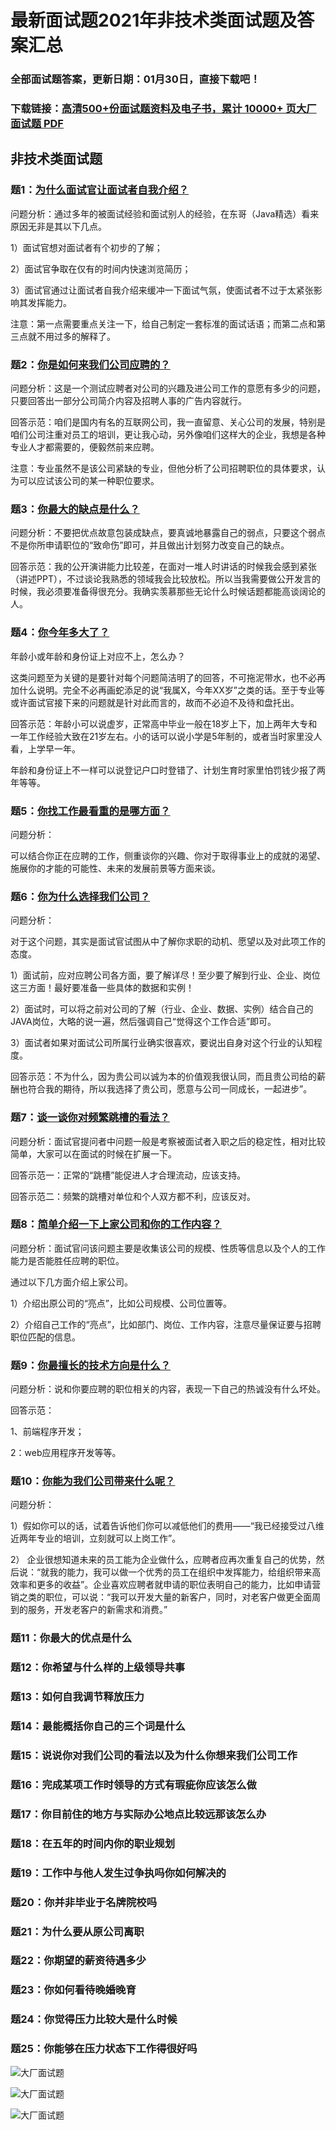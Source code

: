 # 最新面试题2021年非技术类面试题及答案汇总

### 全部面试题答案，更新日期：01月30日，直接下载吧！

### 下载链接：[高清500+份面试题资料及电子书，累计 10000+ 页大厂面试题  PDF](/docs/index.md)

## 非技术类面试题

### 题1：[为什么面试官让面试者自我介绍？](/docs/非技术类面试题/最新面试题2021年非技术类面试题及答案汇总.md#题1为什么面试官让面试者自我介绍)<br/>
问题分析：通过多年的被面试经验和面试别人的经验，在东哥（Java精选）看来原因无非是其以下几点。

1）面试官想对面试者有个初步的了解；

2）面试官争取在仅有的时间内快速浏览简历；

3）面试官通过让面试者自我介绍来缓冲一下面试气氛，使面试者不过于太紧张影响其发挥能力。

注意：第一点需要重点关注一下，给自己制定一套标准的面试话语；而第二点和第三点就不用过多的解释了。

### 题2：[你是如何来我们公司应聘的？](/docs/非技术类面试题/最新面试题2021年非技术类面试题及答案汇总.md#题2你是如何来我们公司应聘的)<br/>
问题分析：这是一个测试应聘者对公司的兴趣及进公司工作的意愿有多少的问题，只要回答出一部分公司简介内容及招聘人事的广告内容就行。

回答示范：咱们是国内有名的互联网公司，我一直留意、关心公司的发展，特别是咱们公司注重对员工的培训，更让我心动，另外像咱们这样大的企业，我想是各种专业人才都需要的，便毅然前来应聘。

注意：专业虽然不是该公司紧缺的专业，但他分析了公司招聘职位的具体要求，认为可以应试该公司的某一种职位要求。

### 题3：[你最大的缺点是什么？](/docs/非技术类面试题/最新面试题2021年非技术类面试题及答案汇总.md#题3你最大的缺点是什么)<br/>
问题分析：不要把优点故意包装成缺点，要真诚地暴露自己的弱点，只要这个弱点不是你所申请职位的“致命伤”即可，并且做出计划努力改变自己的缺点。

回答示范：我的公开演讲能力比较差，在面对一堆人时讲话的时候我会感到紧张（讲述PPT），不过谈论我熟悉的领域我会比较放松。所以当我需要做公开发言的时候，我必须要准备得很充分。我确实羡慕那些无论什么时候话题都能高谈阔论的人。

### 题4：[你今年多大了？](/docs/非技术类面试题/最新面试题2021年非技术类面试题及答案汇总.md#题4你今年多大了)<br/>
年龄小或年龄和身份证上对应不上，怎么办？

这类问题至为关键的是要针对每个问题简洁明了的回答，不可拖泥带水，也不必再加什么说明。完全不必再画蛇添足的说“我属X，今年XX岁”之类的话。至于专业等或许面试官接下来的问题就是针对此而言的，故而不必迫不及待和盘托出。

回答示范：年龄小可以说虚岁，正常高中毕业一般在18岁上下，加上两年大专和一年工作经验大致在21岁左右。小的话可以说小学是5年制的，或者当时家里没人看，上学早一年。

年龄和身份证上不一样可以说登记户口时登错了、计划生育时家里怕罚钱少报了两年等等。

### 题5：[你找工作最看重的是哪方面？](/docs/非技术类面试题/最新面试题2021年非技术类面试题及答案汇总.md#题5你找工作最看重的是哪方面)<br/>
问题分析：

可以结合你正在应聘的工作，侧重谈你的兴趣、你对于取得事业上的成就的渴望、施展你的才能的可能性、未来的发展前景等方面来谈。

### 题6：[你为什么选择我们公司？](/docs/非技术类面试题/最新面试题2021年非技术类面试题及答案汇总.md#题6你为什么选择我们公司)<br/>
问题分析：

对于这个问题，其实是面试官试图从中了解你求职的动机、愿望以及对此项工作的态度。

1）面试前，应对应聘公司各方面，要了解详尽！至少要了解到行业、企业、岗位这三方面！最好要准备一些具体的数据和实例！

2）面试时，可以将之前对公司的了解（行业、企业、数据、实例）结合自己的JAVA岗位，大略的说一遍，然后强调自己“觉得这个工作合适”即可。

3）面试者如果对面试公司所属行业确实很喜欢，要说出自身对这个行业的认知程度。

回答示范：不为什么，因为贵公司以诚为本的价值观我很认同，而且贵公司给的薪酬也符合我的期待，所以我选择了贵公司，愿意与公司一同成长，一起进步”。

### 题7：[谈一谈你对频繁跳槽的看法？](/docs/非技术类面试题/最新面试题2021年非技术类面试题及答案汇总.md#题7谈一谈你对频繁跳槽的看法)<br/>
问题分析：面试官提问者中问题一般是考察被面试者入职之后的稳定性，相对比较简单，大家可以在面试的时候在扩展一下。

回答示范一：正常的“跳槽”能促进人才合理流动，应该支持。

回答示范二：频繁的跳槽对单位和个人双方都不利，应该反对。

### 题8：[简单介绍一下上家公司和你的工作内容？](/docs/非技术类面试题/最新面试题2021年非技术类面试题及答案汇总.md#题8简单介绍一下上家公司和你的工作内容)<br/>
问题分析：面试官问该问题主要是收集该公司的规模、性质等信息以及个人的工作能力是否能胜任应聘的职位。

通过以下几方面介绍上家公司。

1）介绍出原公司的“亮点”，比如公司规模、公司位置等。

2）介绍自己工作的“亮点”，比如部门、岗位、工作内容，注意尽量保证要与招聘职位匹配的信息。

### 题9：[你最擅长的技术方向是什么？](/docs/非技术类面试题/最新面试题2021年非技术类面试题及答案汇总.md#题9你最擅长的技术方向是什么)<br/>
问题分析：说和你要应聘的职位相关的内容，表现一下自己的热诚没有什么坏处。

回答示范：

1、前端程序开发；

2：web应用程序开发等等。

### 题10：[你能为我们公司带来什么呢？](/docs/非技术类面试题/最新面试题2021年非技术类面试题及答案汇总.md#题10你能为我们公司带来什么呢)<br/>
问题分析：

1）假如你可以的话，试着告诉他们你可以减低他们的费用——“我已经接受过八维近两年专业的培训，立刻就可以上岗工作”。

2） 企业很想知道未来的员工能为企业做什么，应聘者应再次重复自己的优势，然后说：“就我的能力，我可以做一个优秀的员工在组织中发挥能力，给组织带来高效率和更多的收益”。企业喜欢应聘者就申请的职位表明自己的能力，比如申请营销之类的职位，可以说：“我可以开发大量的新客户，同时，对老客户做更全面周到的服务，开发老客户的新需求和消费。”

### 题11：你最大的优点是什么<br/>


### 题12：你希望与什么样的上级领导共事<br/>


### 题13：如何自我调节释放压力<br/>


### 题14：最能概括你自己的三个词是什么<br/>


### 题15：说说你对我们公司的看法以及为什么你想来我们公司工作<br/>


### 题16：完成某项工作时领导的方式有瑕疵你应该怎么做<br/>


### 题17：你目前住的地方与实际办公地点比较远那该怎么办<br/>


### 题18：在五年的时间内你的职业规划<br/>


### 题19：工作中与他人发生过争执吗你如何解决的<br/>


### 题20：你并非毕业于名牌院校吗<br/>


### 题21：为什么要从原公司离职<br/>


### 题22：你期望的薪资待遇多少<br/>


### 题23：你如何看待晚婚晚育<br/>


### 题24：你觉得压力比较大是什么时候<br/>


### 题25：你能够在压力状态下工作得很好吗<br/>


![大厂面试题](../../imgs/pages.jpg "Java精选")

![大厂面试题](../../imgs/pdfs.png "Java精选")

![大厂面试题](../../imgs/weixin.png "Java精选")